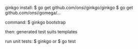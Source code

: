 ginkgo install:
$ go get github.com/onsi/ginkgo/ginkgo
$ go get github.com/onsi/gomega/...

command:
$ ginkgo bootstrap

then:
generated test suits templates

run unit tests:
$ ginkgo or $ go test
